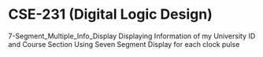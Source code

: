 # CSE-231 (Digital Logic Design)
7-Segment_Multiple_Info_Display
Displaying Information of my University ID and Course Section Using Seven Segment Display for each clock pulse
